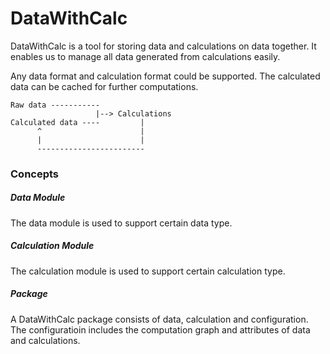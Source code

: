 # DataWithCalc

DataWithCalc is a tool for storing data and calculations on data together. It enables us to manage all data generated from calculations easily. 

Any data format and calculation format could be supported. The calculated data can be cached for further computations.

```
Raw data -----------
                   |--> Calculations
Calculated data ----         |
      ^                      |
      |                      |
      ------------------------
```

### Concepts

##### Data Module

The data module is used to support certain data type.

##### Calculation Module

The calculation module is used to support certain calculation type.

##### Package

A DataWithCalc package consists of data, calculation and configuration. The configuratioin includes the computation graph and attributes of data and calculations.